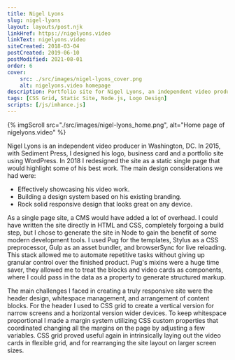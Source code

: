 ```yaml
---
title: Nigel Lyons
slug: nigel-lyons
layout: layouts/post.njk
linkHref: https://nigelyons.video
linkText: nigelyons.video
siteCreated: 2018-03-04
postCreated: 2019-06-10
postModified: 2021-08-01
order: 6
cover:
    src: ./src/images/nigel-lyons_cover.png
    alt: nigelyons.video homepage
description: Portfolio site for Nigel Lyons, an independent video producer in Washington, DC
tags: [CSS Grid, Static Site, Node.js, Logo Design]
scripts: [/js/imhance.js]
---
```

{% imgScroll src="./src/images/nigel-lyons_home.png", alt="Home page of nigelyons.video" %}

Nigel Lyons is an independent video producer in Washington, DC. In 2015, with Sediment Press, I designed his logo, business card and a portfolio site using WordPress. In 2018 I redesigned the site as a static single page that would highlight some of his best work. The main design considerations we had were: 

 - Effectively showcasing his video work.
 - Building a design system based on his existing branding.
 - Rock solid responsive design that looks great on any device.

As a single page site, a CMS would have added a lot of overhead. I could have written the site directly in HTML and CSS, completely forgoing a build step, but I chose to generate the site in Node to gain the benefit of some modern development tools. I used Pug for the templates, Stylus as a CSS preprocessor, Gulp as an asset bundler, and browserSync for live reloading. This stack allowed me to automate repetitive tasks without giving up granular control over the finished product. Pug's mixins were a huge time saver, they allowed me to treat the blocks and video cards as components, where I could pass in the data as a property to generate structured markup.

The main challenges I faced in creating a truly responsive site were the header design, whitespace management, and arrangement of content blocks. For the header I used to CSS grid to create a vertical version for narrow screens and a horizontal version wider devices. To keep whitespace proportional I made a margin system utilizing CSS custom properties that coordinated changing all the margins on the page by adjusting a few variables. CSS grid proved useful again in intrinsically laying out the video cards in flexible grid, and for rearranging the site layout on larger screen sizes.
